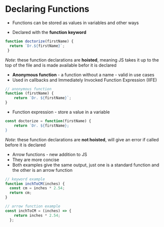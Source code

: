 # Declaring Functions

* Functions can be stored as values in variables and other ways

* Declared with the **function keyword**
```javascript
function doctorize(firstName) {
  return `Dr.${firstName}`;
 }
```
_Note_: these function declarations are **hoisted**, meaning JS takes it up to the top of the file and is made available befor it is declared

* **Anonymous function** - a function without a name - valid in use cases
* Used in callbacks and Immediately Invocked Function Expression (IIFE)

```javascript
// anonymous function
function (firstName) {
    return `Dr. ${firstName}`;
}
```

* Function expression - store a value in a variable

```javascript
const doctorize = function(firstName) {
    return `Dr. ${firstName};
}
```
_Note_: these function declarations are **not hoisted**, will give an error if called before it is declared

* Arrow functions - new addition to JS
* They are more concise
* Both examples give the same output, just one is a standard function and the other is an arrow function

```javascript
// keyword example
function inchToCM(inches) {
  const cm = inches * 2.54;
  return cm;
}

// arrow function example
const inchToCM = (inches) => {
    return inches * 2.54;
  };
```